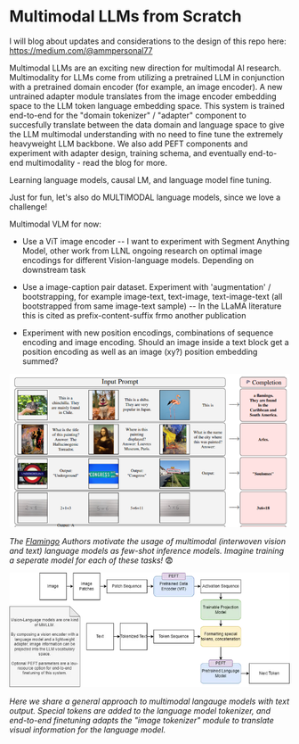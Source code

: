 # Multimodal LLMs from Scratch

I will blog about updates and considerations to the design of this repo here:
https://medium.com/@ammpersonal77

Multimodal LLMs are an exciting new direction for multimodal AI research. Multimodality for LLMs come from utilizing a pretrained LLM in conjunction with a pretrained domain encoder (for example, an image encoder). A new untrained adapter module translates from the image encoder embedding space to the LLM token language embedding space. This system is trained end-to-end for the "domain tokenizer" / "adapter" component to succesfully translate between the data domain and language space to give the LLM multimodal understanding with no need to fine tune the extremely heavyweight LLM backbone. We also add PEFT components and experiment with adapter design, training schema, and eventually end-to-end multimodality - read the blog for more.

Learning language models, causal LM, and language model fine tuning.

Just for fun, let's also do MULTIMODAL language models, since we love a challenge!

Multimodal VLM for now:
- Use a ViT image encoder
-- I want to experiment with Segment Anything Model, other work from LLNL ongoing research on optimal image encodings for different Vision-language models. Depending on downstream task
- Use a image-caption pair dataset. Experiment with 'augmentation' / bootstrapping, for example image-text, text-image, text-image-text (all bootstrapped from same image-text sample)
-- In the LLaMA literature this is cited as prefix-content-suffix frmo another publication

- Experiment with new position encodings, combinations of sequence encoding and image encoding. Should an image inside a text block get a position encoding as well as an image (xy?) position embedding summed?

![Flamingo_screenshot - multimodal motivation](imgs/flamingo_ss.png)

*The [Flamingo](https://arxiv.org/abs/2204.14198) Authors motivate the usage of multimodal (interwoven vision and text) language models as few-shot inference models. Imagine training a seperate model for each of these tasks!* :fearful:


![General Architecture](imgs/mmllm.png)

*Here we share a general approach to multimodal langauge models with text output. Special tokens are added to the language model tokenizer, and end-to-end finetuning adapts the "image tokenizer" module to translate visual information for the language model.*
